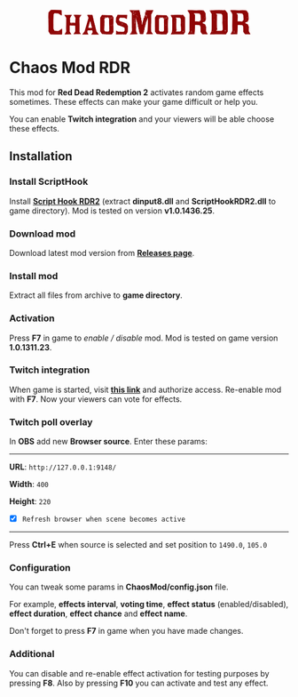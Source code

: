 <p align="center">
   <img src="misc/logo.png" alt="Chaos Mod RDR">
</p>

# Chaos Mod RDR
This mod for **Red Dead Redemption 2** activates random game effects sometimes. These effects can make your game difficult or help you.

You can enable **Twitch integration** and your viewers will be able choose these effects.

## Installation
### Install ScriptHook
Install **[Script Hook RDR2](http://www.dev-c.com/rdr2/scripthookrdr2/)** (extract **dinput8.dll** and **ScriptHookRDR2.dll** to game directory). Mod is tested on version **v1.0.1436.25**.
### Download mod
Download latest mod version from **[Releases page](https://github.com/clixff/ChaosModRDR/releases)**.
### Install mod
Extract all files from archive to **game directory**. 
### Activation
Press **F7** in game to *enable / disable* mod. Mod is tested on game version **1.0.1311.23**.
### Twitch integration
When game is started, visit **[this link](http://127.0.0.1:9148/login)** and authorize access. Re-enable mod with **F7**. Now your viewers can vote for effects.
### Twitch poll overlay
In **OBS** add new **Browser source**. Enter these params:
<hr/>

**URL**: `http://127.0.0.1:9148/`

**Width**: `400`

**Height**: `220`

- [x] `Refresh browser when scene becomes active`
<hr/>

Press **Ctrl+E** when source is selected and set position to `1490.0`, `105.0`

### Configuration
You can tweak some params in **ChaosMod/config.json** file.

For example, **effects interval**, **voting time**, **effect status** (enabled/disabled), **effect duration**, **effect chance** and **effect name**.

Don't forget to press **F7** in game when you have made changes.

### Additional
You can disable and re-enable effect activation for testing purposes by pressing **F8**. Also by pressing **F10** you can activate and test any effect.